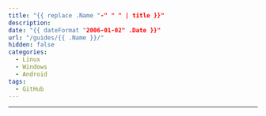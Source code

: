 ```yaml
---
title: "{{ replace .Name "-" " " | title }}"
description: 
date: "{{ dateFormat "2006-01-02" .Date }}"
url: "/guides/{{ .Name }}/"
hidden: false
categories:
  - Linux
  - Windows
  - Android
tags:
  - GitHub
---
```




---
